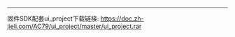  ------------
 
 固件SDK配套ui_project下载链接:
 https://doc.zh-jieli.com/AC79/ui_project/master/ui_project.rar